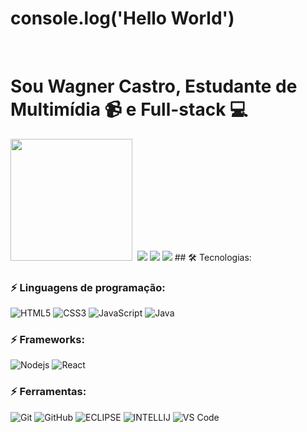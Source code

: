 <h1>console.log('Hello World')</h1><br>
  <h1>Sou Wagner Castro, Estudante de Multimídia 📹 e Full-stack 💻</h1>
  <img height="195em" src="https://github-readme-stats.vercel.app/api/top-langs/?username=OliveerCastro&layout=compact&langs_count=7&theme=highcontrast"/>
  <a href="https://www.behance.net/oliveercastro"><img scr="https://img.shields.io/badge/-Behance-blue?style=for-the-badge&logo=behance&logoColor=white"></a>
  <a href="https://www.behance.net/oliveercastro" target="_blank"><img src="https://img.shields.io/badge/-Behance-blue?style=for-the-badge&logo=behance&logoColor=white" target="_blank"></a>
  <a href="https://instagram.com/wag.ner77" target="_blank"><img src="https://img.shields.io/badge/-Instagram-%23E4405F?style=for-the-badge&logo=instagram&logoColor=white" target="_blank"></a>
  <a href="https://www.linkedin.com/in/wagner-castro77" target="_blank"><img src="https://img.shields.io/badge/-LinkedIn-%230077B5?style=for-the-badge&logo=linkedin&logoColor=white" target="_blank"></a> 
## 🛠️ Tecnologias:

### ⚡ Linguagens de programação:
![HTML5](https://img.shields.io/badge/HTML5-E34F26?style=for-the-badge&logo=html5&logoColor=white)
![CSS3](https://img.shields.io/badge/CSS3-1572B6?style=for-the-badge&logo=css3&logoColor=white)
![JavaScript](https://img.shields.io/badge/JavaScript-323330?style=for-the-badge&logo=javascript&logoColor=F7DF1E)
![Java](https://img.shields.io/badge/Java-ED8B00?style=for-the-badge&logo=java&logoColor=white)
  
### ⚡ Frameworks:
![Nodejs](https://img.shields.io/badge/Node.js-339933?style=for-the-badge&logo=nodedotjs&logoColor=white)
![React](https://img.shields.io/badge/React-20232A?style=for-the-badge&logo=react&logoColor=61DAFB)

   
 ### ⚡ Ferramentas:
 ![Git](https://img.shields.io/badge/Git-F05032?style=for-the-badge&logo=git&logoColor=white)
 ![GitHub](https://img.shields.io/badge/GitHub-100000?style=for-the-badge&logo=github&logoColor=white)
 ![ECLIPSE](https://img.shields.io/badge/Eclipse-2C2255?style=for-the-badge&logo=eclipse&logoColor=white)
 ![INTELLIJ](https://img.shields.io/badge/IntelliJ_IDEA-000000.svg?style=for-the-badge&logo=intellij-idea&logoColor=white)
 ![VS Code](https://img.shields.io/badge/Visual_Studio_Code-0078D4?style=for-the-badge&logo=visual%20studio%20code&logoColor=white)
